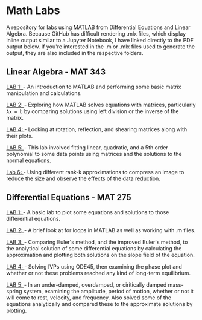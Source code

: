 # Math Labs
A repository for labs using MATLAB from Differential Equations and Linear Algebra. Because GitHub has difficult rendering .mlx files, which display inline output similar to a Jupyter Notebook, I have linked directly to the PDF output below. If you're interested in the .m or .mlx files used to generate the output, they are also included in the respective folders. 

## Linear Algebra - MAT 343 
[LAB 1: ](https://github.com/WillTirone/Math_Labs_and_Notes/blob/master/Lin_Alg_MAT343/lab%201/Lab%201%20Will%20Tirone.pdf) - An introduction to MATLAB and performing some basic matrix manipulation and calculations. 

[LAB 2: ](https://github.com/WillTirone/Math_Labs_and_Notes/blob/master/Lin_Alg_MAT343/lab2/TIRONE_MAT343_LAB2.pdf) - Exploring how MATLAB solves equations with matrices, particularly `Ax = b` by comparing solutions using left division or the inverse of the matrix. 

[LAB 4: ](https://github.com/WillTirone/Math_Labs_and_Notes/blob/master/Lin_Alg_MAT343/lab4/LAB_4_TIRONE.pdf) - Looking at rotation, reflection, and shearing matrices along with their plots. 

[LAB 5: ](https://github.com/WillTirone/Math_Labs_and_Notes/blob/master/Lin_Alg_MAT343/lab5/WILLIAM_TIRONE_LAB_5.pdf) - This lab involved fitting linear, quadratic, and a 5th order polynomial to some data points using matrices and the solutions to the normal equations. 

[Lab 6: ](https://github.com/WillTirone/Math_Labs_and_Notes/blob/master/Lin_Alg_MAT343/lab%206/WILL_TIRONE_LAB_6.pdf) - Using different rank-k approximations to compress an image to reduce the size and observe the effects of the data reduction. 

## Differential Equations - MAT 275
[LAB 1: ](https://github.com/WillTirone/Math_Labs_and_Notes/blob/master/Diff_Eq_MAT275/LAB%201/WILL_TIRONE_LAB1.pdf) - A basic lab to plot some equations and solutions to those differential equations. 

[LAB 2: ](https://github.com/WillTirone/Math_Labs_and_Notes/blob/master/Diff_Eq_MAT275/LAB%202/WILL_TIRONE_LAB_2.pdf) - A brief look at for loops in MATLAB as well as working with .m files. 

[LAB 3: ](https://github.com/WillTirone/Math_Labs_and_Notes/blob/master/Diff_Eq_MAT275/LAB%203/WILL_TIRONE_LAB_3.pdf) - Comparing Euler's method, and the improved Euler's method, to the analytical solution of some differential equations by calculating the approximation and plotting both solutions on the slope field of the equation. 

[LAB 4: ](https://github.com/WillTirone/Math_Labs_and_Notes/blob/master/Diff_Eq_MAT275/LAB%204/WILL_TIRONE_LAB_4.pdf) - Solving IVPs using ODE45, then examining the phase plot and whether or not these problems reached any kind of long-term equilibrium. 

[LAB 5: ](https://github.com/WillTirone/Math_Labs_and_Notes/blob/master/Diff_Eq_MAT275/LAB%205/LAB_5_WILL_TIRONE.pdf) - In an under-damped, overdamped, or ciritically damped mass-spring system, examining the amplitude, period of motion, whether or not it will come to rest, velocity, and frequency. Also solved some of the equations analytically and compared these to the approximate solutions by plotting. 
